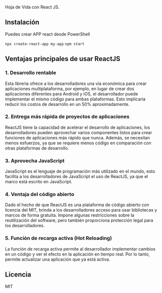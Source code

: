 Hoja de Vida con React JS.

## Instalación

Puedes crear APP react desde PowerShell

`npx create-react-app my-app`
`npm start`

## Ventajas principales de usar ReactJS

### 1. Desarrollo rentable
Esta librería ofrece a los desarrolladores una vía económica para crear aplicaciones multiplataforma, por ejemplo, en lugar de crear dos aplicaciones diferentes para Android y iOS, el desarrollador puede implementar el mismo código para ambas plataformas. Esto implicaría reducir los costos de desarrollo en un 50% aproximadamente.

### 2. Entrega más rápida de proyectos de aplicaciones
ReactJS tiene la capacidad de acelerar el desarrollo de aplicaciones, los desarrolladores pueden aprovechar varios componentes listos para crear funciones de aplicaciones más rápido que nunca. Además, se necesitan menos esfuerzos, ya que se requiere menos código en comparación con otras plataformas de desarrollo. 

### 3. Aprovecha JavaScript
JavaScript es el lenguaje de programación más utilizado en el mundo, esto facilita a los desarrolladores de JavaScript el uso de ReactJS, ya que el marco está escrito en JavaScript. 

### 4. Ventaja del código abierto
Dado el hecho de que ReactJS es una plataforma de código abierto con licencia del MIT, brinda a los desarrolladores acceso para usar bibliotecas y marcos de forma gratuita. Impone algunas restricciones sobre la reutilización del software, pero también proporciona protección legal para los desarrolladores.   

### 5. Función de recarga activa (Hot Reloading)
La función de recarga activa permite al desarrollador implementar cambios en un código y ver el efecto en la aplicación en tiempo real. Por lo tanto, permite actualizar una aplicación que ya está activa.  


## Licencia

MIT


